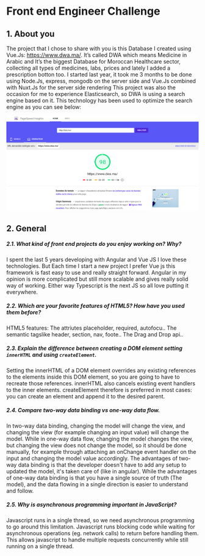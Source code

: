 # Front end Engineer Challenge

## 1. About you

The project that I chose to share with you is this Database I created using Vue.Js: https://www.dwa.ma/.
It’s called DWA which means Medicine in Arabic and It’s the biggest Database for Moroccan Healthcare sector, collecting all types of medicines, labs, prices  and lately I added a prescription botton too.
I started last year, it took me 3 months to be done using Node.Js, express, mongodb on the server side and Vue.Js combined with Nuxt.Js for the server side rendering
This project was also the occasion for me to experience Elasticsearch, so DWA is using a search engine based on it.
This technology has been used to optimize the search engine as you can see below:

![DWA](imgs/dwa.png "DWA")

## 2. General

##### 2.1. What kind of front end projects do you enjoy working on? Why?
I spent the last 5 years developing with Angular and Vue JS I love these technologies. But Each time I start a new project I prefer Vue js this framework is fast easy to use and really straight forward. Angular in my opinion is more complicated but still more scalable and gives really solid way of working.
Either way Typescript is the next JS so all love putting it everywhere.  


##### 2.2. Which are your favorite features of HTML5? How have you used them before?

HTML5 features:
The attriutes placeholder, required, autofocu..
The semantic tagslike header, section, nav, foote..
The Drag and Drop api..

##### 2.3. Explain the difference between creating a DOM element setting `innerHTML` and using `createElement`.

Setting the innerHTML of a DOM element overrides any existing references to the elements inside this DOM element, so you are going to have to recreate those references. innerHTML also cancels existing event handlers to the inner elements.
createElement therefore is preferred in most cases: you can create an element and append it to the desired parent.

##### 2.4. Compare two-way data binding vs one-way data flow.

In two-way data binding, changing the model will change the view, and changing the view (for example changing an input value) will change the model. While in one-way data flow, changing the model changes the view, but changing the view does not change the model, so it should be done manually, for example through attaching an onChange event handler on the input and changing the model value accordingly.
The advantages of two-way data binding is that the developer doesn't have to add any setup to updated the model, it's taken care of (like in angular).
While the advantages of one-way data binding is that you have a single source of truth (The model), and the data flowing in a single direction is easier to understand and follow.

##### 2.5. Why is asynchronous programming important in JavaScript?

Javascript runs in a single thread, so we need asynchronous programming to go around this limitation. Javascript runs blocking code while waiting for asynchronous operations (eg. network calls) to return before handling them. This allows javascript to handle multiple requests concurrently while still running on a single thread.
